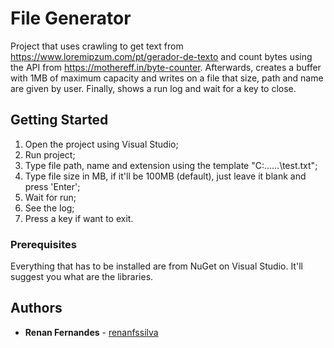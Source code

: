 # File Generator

Project that uses crawling to get text from https://www.loremipzum.com/pt/gerador-de-texto and count bytes using the API from https://mothereff.in/byte-counter. Afterwards, creates a buffer with 1MB of maximum capacity and writes on a file that size, path and name are given by user. Finally, shows a run log and wait for a key to close.

## Getting Started

1. Open the project using Visual Studio;
2. Run project;
3. Type file path, name and extension using the template "C:\...\...\test.txt";
4. Type file size in MB, if it'll be 100MB (default), just leave it blank and press 'Enter';
5. Wait for run;
6. See the log;
7. Press a key if want to exit.

### Prerequisites

Everything that has to be installed are from NuGet on Visual Studio. It'll suggest you what are the libraries.

## Authors

* **Renan Fernandes** - [renanfssilva](https://github.com/renanfssilva)
